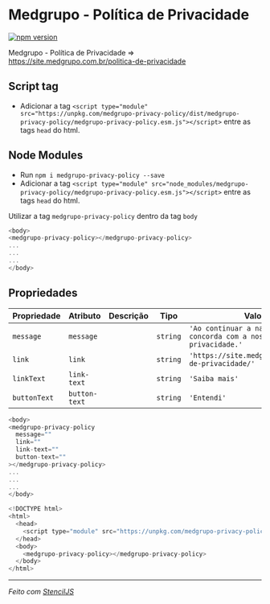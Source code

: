 # Medgrupo - Política de Privacidade 

[![npm version](https://badge.fury.io/js/medgrupo-privacy-policy.svg)](https://badge.fury.io/js/medgrupo-privacy-policy)

Medgrupo - Política de Privacidade => https://site.medgrupo.com.br/politica-de-privacidade

## Script tag

- Adicionar a tag `<script type="module" src="https://unpkg.com/medgrupo-privacy-policy/dist/medgrupo-privacy-policy/medgrupo-privacy-policy.esm.js"></script>` entre as tags `head` do html.

## Node Modules
- Run `npm i medgrupo-privacy-policy --save`
- Adicionar a tag `<script type="module" src="node_modules/medgrupo-privacy-policy/medgrupo-privacy-policy.esm.js"></script>` entre as tags `head` do html.

Utilizar a tag `medgrupo-privacy-policy` dentro da tag `body`

```javascript
<body>
<medgrupo-privacy-policy></medgrupo-privacy-policy>
...
...
...
</body>
```

## Propriedades

| Propriedade  | Atributo      | Descrição   | Tipo     | Valor padrão                                                                     |
| ------------ | ------------- | ----------- | -------- | -------------------------------------------------------------------------------- |
| `message`    | `message`     |             | `string` | `'Ao continuar a navegação, você concorda com a nossa política de privacidade.'` |
| `link`       | `link`        |             | `string` | `'https://site.medgrupo.com.br/politica-de-privacidade/'`                        |
| `linkText`   | `link-text`   |             | `string` | `'Saiba mais'`                                                                   |
| `buttonText` | `button-text` |             | `string` | `'Entendi'`                                                                      |


```javascript
<body>
<medgrupo-privacy-policy
  message=""
  link=""
  link-text=""
  button-text=""
></medgrupo-privacy-policy>
...
...
...
</body>
```

```javascript
<!DOCTYPE html>
<html>
  <head>
    <script type="module" src="https://unpkg.com/medgrupo-privacy-policy/dist/medgrupo-privacy-policy/medgrupo-privacy-policy.esm.js"></script>
  </head>
  <body>
    <medgrupo-privacy-policy></medgrupo-privacy-policy>
  </body>
</html>
```




----------------------------------------------

*Feito com [StencilJS](https://stenciljs.com/)*
